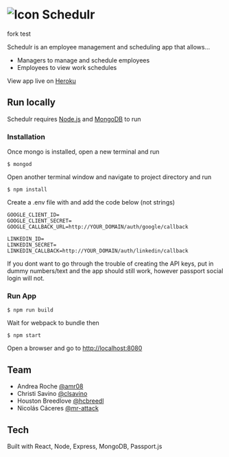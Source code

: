 # ![Icon](https://raw.githubusercontent.com/clsavino/react-shift-scheduler/master/public/assets/images/logo-small.png) Schedulr

fork test

Schedulr is an employee management and scheduling app that allows…
* Managers to manage and schedule employees
* Employees to view work schedules

View app live on [Heroku](https://reactschedulr.herokuapp.com)

## Run locally

Schedulr requires [Node.js](https://nodejs.org/) and [MongoDB](https://docs.mongodb.com/manual/installation/) to run

### Installation
Once mongo is installed, open a new terminal and run 


`$ mongod`

Open another terminal window and navigate to project directory and run

`$ npm install`

Create a .env file with and add the code below (not strings)

``` 
GOOGLE_CLIENT_ID=
GOOGLE_CLIENT_SECRET=
GOOGLE_CALLBACK_URL=http://YOUR_DOMAIN/auth/google/callback
    
LINKEDIN_ID=
LINKEDIN_SECRET=
LINKEDIN_CALLBACK=http://YOUR_DOMAIN/auth/linkedin/callback
```

If you dont want to go through the trouble of creating the API keys, put in dummy numbers/text and the app should still work, however passport social login will not.

### Run App

`$ npm run build`

Wait for webpack to bundle then

`$ npm start`


Open a browser and go to [http://localhost:8080](http://localhost:8080)

## Team
* Andrea Roche [@amr08](https://github.com/amr08)
* Christi Savino [@clsavino](https://github.com/clsavino)
* Houston Breedlove [@hcbreedl](https://github.com/hcbreedl)
* Nicolás Cáceres [@mr-attack](https://github.com/mr-attack)

## Tech
Built with React, Node, Express, MongoDB, Passport.js